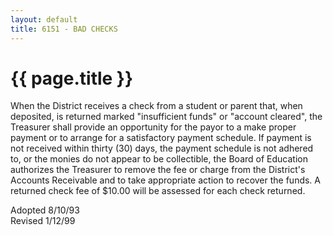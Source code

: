 ```yaml
---
layout: default
title: 6151 - BAD CHECKS
---
```


{{ page.title }}
================

When the District receives a check from a student or parent that, when
deposited, is returned marked "insufficient funds" or "account cleared",
the Treasurer shall provide an opportunity for the payor to a make
proper payment or to arrange for a satisfactory payment schedule. If
payment is not received within thirty (30) days, the payment schedule is
not adhered to, or the monies do not appear to be collectible, the Board
of Education authorizes the Treasurer to remove the fee or charge from
the District's Accounts Receivable and to take appropriate action to
recover the funds. A returned check fee of \$10.00 will be assessed for
each check returned.

Adopted 8/10/93\
 Revised 1/12/99
